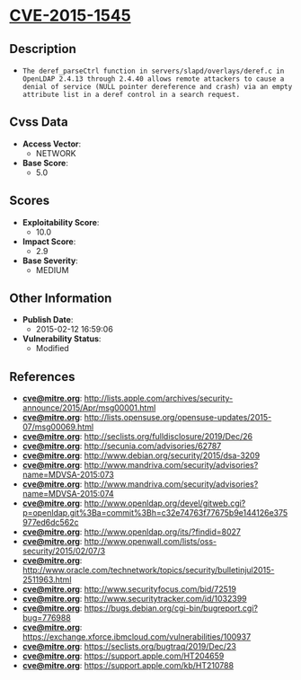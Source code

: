 
# [CVE-2015-1545](https://cve.mitre.org/cgi-bin/cvename.cgi?name=CVE-2015-1545)

## Description

- `The deref_parseCtrl function in servers/slapd/overlays/deref.c in OpenLDAP 2.4.13 through 2.4.40 allows remote attackers to cause a denial of service (NULL pointer dereference and crash) via an empty attribute list in a deref control in a search request.`

## Cvss Data

- **Access Vector**:
  - NETWORK
- **Base Score**:
  - 5.0

## Scores

- **Exploitability Score**:
  - 10.0
- **Impact Score**:
  - 2.9
- **Base Severity**:
  - MEDIUM

## Other Information

- **Publish Date**:
  - 2015-02-12 16:59:06
- **Vulnerability Status**:
  - Modified

## References

- **cve@mitre.org**: http://lists.apple.com/archives/security-announce/2015/Apr/msg00001.html
- **cve@mitre.org**: http://lists.opensuse.org/opensuse-updates/2015-07/msg00069.html
- **cve@mitre.org**: http://seclists.org/fulldisclosure/2019/Dec/26
- **cve@mitre.org**: http://secunia.com/advisories/62787
- **cve@mitre.org**: http://www.debian.org/security/2015/dsa-3209
- **cve@mitre.org**: http://www.mandriva.com/security/advisories?name=MDVSA-2015:073
- **cve@mitre.org**: http://www.mandriva.com/security/advisories?name=MDVSA-2015:074
- **cve@mitre.org**: http://www.openldap.org/devel/gitweb.cgi?p=openldap.git%3Ba=commit%3Bh=c32e74763f77675b9e144126e375977ed6dc562c
- **cve@mitre.org**: http://www.openldap.org/its/?findid=8027
- **cve@mitre.org**: http://www.openwall.com/lists/oss-security/2015/02/07/3
- **cve@mitre.org**: http://www.oracle.com/technetwork/topics/security/bulletinjul2015-2511963.html
- **cve@mitre.org**: http://www.securityfocus.com/bid/72519
- **cve@mitre.org**: http://www.securitytracker.com/id/1032399
- **cve@mitre.org**: https://bugs.debian.org/cgi-bin/bugreport.cgi?bug=776988
- **cve@mitre.org**: https://exchange.xforce.ibmcloud.com/vulnerabilities/100937
- **cve@mitre.org**: https://seclists.org/bugtraq/2019/Dec/23
- **cve@mitre.org**: https://support.apple.com/HT204659
- **cve@mitre.org**: https://support.apple.com/kb/HT210788

